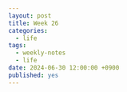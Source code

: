 ```yaml
---
layout: post
title: Week 26
categories:
  - life
tags:
  - weekly-notes
  - life
date: 2024-06-30 12:00:00 +0900
published: yes
---
```



